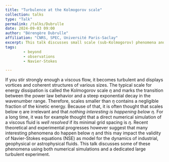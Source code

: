 ```yaml
---
title: "Turbulence at the Kolmogorov scale"
collection: talks
type: "Talk"
permalink: /talks/Dubrulle
date: 2024-09-03 09:00
author: "Bérengère Dubrulle" 
affiliation: "CNRS, SPEC, Université Paris-Saclay"
excerpt: This talk discusses small scale (sub-Kolmogorov) phenomena and their implications for turbulence theory, using both numerical simulations and a dedicated large turbulent experiment. 
tags: 
        - beyond
        - observations
        - Navier-Stokes

---
```


If you stir strongly enough a viscous flow, it becomes turbulent and displays vortices and coherent structures of various sizes. The typical scale for energy dissipation is called the Kolmogorov scale $\eta$ and marks the transition between the power law behavior and a steep exponential decay in the wavenumber range. Therefore, scales smaller than $\eta$ contains a negligible fraction of the kinetic energy. Because of that, it is often thought that scales below $\eta$ are irrelevant and that *nothing interesting is happening below $\eta$*. For a long time, it was for example thought that a direct numerical simulation of a viscous fluid is *well resolved* if its minimal grid spacing is $\eta$. Recent theoretical and experimental progresses however suggest that many interesting phenomena do happen below $\eta$ and this may impact the validity of Navier-Stokes equations (NSE) as model for the dynamics of industrial, geophysical or astrophysical fluids. This talk discusses some of these phenomena using both numerical simulations and a dedicated large turbulent experiment. 
